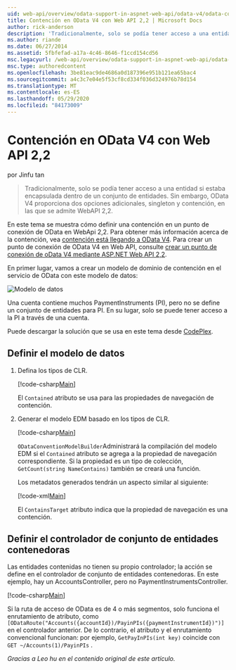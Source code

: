```yaml
---
uid: web-api/overview/odata-support-in-aspnet-web-api/odata-v4/odata-containment-in-web-api-22
title: Contención en OData V4 con Web API 2,2 | Microsoft Docs
author: rick-anderson
description: 'Tradicionalmente, solo se podía tener acceso a una entidad si estaba encapsulada dentro de un conjunto de entidades. Sin embargo, OData V4 proporciona dos opciones adicionales: singleton y con...'
ms.author: riande
ms.date: 06/27/2014
ms.assetid: 5fbfefad-a17a-4c46-8646-f1ccd154cd56
msc.legacyurl: /web-api/overview/odata-support-in-aspnet-web-api/odata-v4/odata-containment-in-web-api-22
msc.type: authoredcontent
ms.openlocfilehash: 3be81eac9de4686a0d187396e951b121ea65bac4
ms.sourcegitcommit: a4c3c7e04e5f53cf8cd334f036d324976b78d154
ms.translationtype: MT
ms.contentlocale: es-ES
ms.lasthandoff: 05/29/2020
ms.locfileid: "84173009"
---
```

# <a name="containment-in-odata-v4-using-web-api-22"></a>Contención en OData V4 con Web API 2,2

por Jinfu tan

> Tradicionalmente, solo se podía tener acceso a una entidad si estaba encapsulada dentro de un conjunto de entidades. Sin embargo, OData V4 proporciona dos opciones adicionales, singleton y contención, en las que se admite WebAPI 2,2.

En este tema se muestra cómo definir una contención en un punto de conexión de OData en WebApi 2,2. Para obtener más información acerca de la contención, vea [contención está llegando a OData V4](https://devblogs.microsoft.com/odata/tutorial-sample-containment-is-coming-with-odata-v4/). Para crear un punto de conexión de OData V4 en Web API, consulte [crear un punto de conexión de oData V4 mediante ASP.NET Web API 2,2](create-an-odata-v4-endpoint.md).

En primer lugar, vamos a crear un modelo de dominio de contención en el servicio de OData con este modelo de datos:

![Modelo de datos](odata-containment-in-web-api-22/_static/image1.png)

Una cuenta contiene muchos PaymentInstruments (PI), pero no se define un conjunto de entidades para PI. En su lugar, solo se puede tener acceso a la PI a través de una cuenta.

Puede descargar la solución que se usa en este tema desde [CodePlex](https://aspnet.codeplex.com/SourceControl/latest#Samples/WebApi/OData/v4/ODataContainmentSample/).

## <a name="defining-the-data-model"></a>Definir el modelo de datos

1. Defina los tipos de CLR.

    [!code-csharp[Main](odata-containment-in-web-api-22/samples/sample1.cs)]

    El `Contained` atributo se usa para las propiedades de navegación de contención.
2. Generar el modelo EDM basado en los tipos de CLR.

    [!code-csharp[Main](odata-containment-in-web-api-22/samples/sample2.cs)]

    `ODataConventionModelBuilder`Administrará la compilación del modelo EDM si el `Contained` atributo se agrega a la propiedad de navegación correspondiente. Si la propiedad es un tipo de colección, `GetCount(string NameContains)` también se creará una función.

    Los metadatos generados tendrán un aspecto similar al siguiente:

    [!code-xml[Main](odata-containment-in-web-api-22/samples/sample3.xml?highlight=10)]

    El `ContainsTarget` atributo indica que la propiedad de navegación es una contención.

## <a name="define-the-containing-entity-set-controller"></a>Definir el controlador de conjunto de entidades contenedoras

Las entidades contenidas no tienen su propio controlador; la acción se define en el controlador de conjunto de entidades contenedoras. En este ejemplo, hay un AccountsController, pero no PaymentInstrumentsController.

[!code-csharp[Main](odata-containment-in-web-api-22/samples/sample4.cs)]

Si la ruta de acceso de OData es de 4 o más segmentos, solo funciona el enrutamiento de atributo, como `[ODataRoute("Accounts({accountId})/PayinPIs({paymentInstrumentId})")]` en el controlador anterior. De lo contrario, el atributo y el enrutamiento convencional funcionan: por ejemplo, `GetPayInPIs(int key)` coincide con `GET ~/Accounts(1)/PayinPIs` .

*Gracias a Leo hu en el contenido original de este artículo.*
